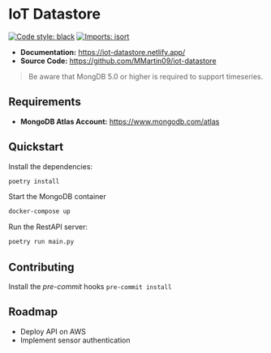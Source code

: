 # IoT Datastore

[![Code style: black](https://img.shields.io/badge/code%20style-black-000000.svg?style=flat-square)](https://github.com/psf/black)
[![Imports: isort](https://img.shields.io/badge/%20imports-isort-%231674b1?style=flat-square&labelColor=ef8336)](https://pycqa.github.io/isort/)

- **Documentation:** https://iot-datastore.netlify.app/
- **Source Code:** https://github.com/MMartin09/iot-datastore

> Be aware that MongDB 5.0 or higher is required to support timeseries.

## Requirements

- **MongoDB Atlas Account:** https://www.mongodb.com/atlas

## Quickstart

Install the dependencies:
```bash
poetry install
```

Start the MongoDB container
```bash
docker-compose up
```

Run the RestAPI server:
```bash
poetry run main.py
```

## Contributing

Install the *pre-commit* hooks `pre-commit install`

## Roadmap

- Deploy API on AWS
- Implement sensor authentication

